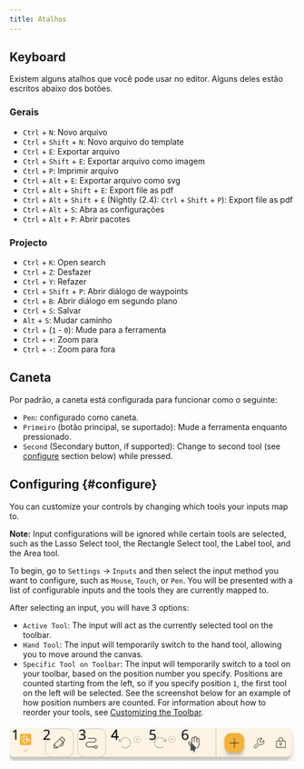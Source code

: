 ```yaml
---
title: Atalhos
---
```


## Keyboard

Existem alguns atalhos que você pode usar no editor.
Alguns deles estão escritos abaixo dos botões.

### Gerais

- `Ctrl` + `N`: Novo arquivo
- `Ctrl` + `Shift` + `N`: Novo arquivo do template
- `Ctrl` + `E`: Exportar arquivo
- `Ctrl` + `Shift` + `E`: Exportar arquivo como imagem
- `Ctrl` + `P`: Imprimir arquivo
- `Ctrl` + `Alt` + `E`: Exportar arquivo como svg
- `Ctrl` + `Alt` + `Shift` + `E`: Export file as pdf
- `Ctrl` + `Alt` + `Shift` + `E` (Nightly (2.4): `Ctrl` + `Shift` + `P`): Export file as pdf
- `Ctrl` + `Alt` + `S`: Abra as configurações
- `Ctrl` + `Alt` + `P`: Abrir pacotes

### Projecto

- `Ctrl` + `K`: Open search
- `Ctrl` + `Z`: Desfazer
- `Ctrl` + `Y`: Refazer
- `Ctrl` + `Shift` + `P`: Abrir diálogo de waypoints
- `Ctrl` + `B`: Abrir diálogo em segundo plano
- `Ctrl` + `S`: Salvar
- `Alt` + `S`: Mudar caminho
- `Ctrl` + (`1` - `0`): Mude para a ferramenta
- `Ctrl` + `+`: Zoom para
- `Ctrl` + `-`: Zoom para fora

## Caneta

Por padrão, a caneta está configurada para funcionar como o seguinte:

- `Pen`: configurado como caneta.
- `Primeiro` (botão principal, se suportado): Mude a ferramenta enquanto pressionado.
- `Second` (Secondary button, if supported): Change to second tool (see [configure](#configure) section below) while pressed.

## Configuring {#configure}

You can customize your controls by changing which tools your inputs map to.

**Note:** Input configurations will be ignored while certain tools are selected, such as the Lasso Select tool, the Rectangle Select tool, the Label tool, and the Area tool.

To begin, go to `Settings` → `Inputs` and then select the input method you want to configure, such as `Mouse`, `Touch`, or `Pen`. You will be presented with a list of configurable inputs and the tools they are currently mapped to.

After selecting an input, you will have 3 options:

- `Active Tool`: The input will act as the currently selected tool on the toolbar.
- `Hand Tool`: The input will temporarily switch to the hand tool, allowing you to move around the canvas.
- `Specific Tool on Toolbar`: The input will temporarily switch to a tool on your toolbar, based on the position number you specify. Positions are counted starting from the left, so if you specify position `1`, the first tool on the left will be selected. See the screenshot below for an example of how position numbers are counted. For information about how to reorder your tools, see [Customizing the Toolbar](../intro/#customizing-the-toolbar).

![toolbar numbered](toolbar_numbered.png)